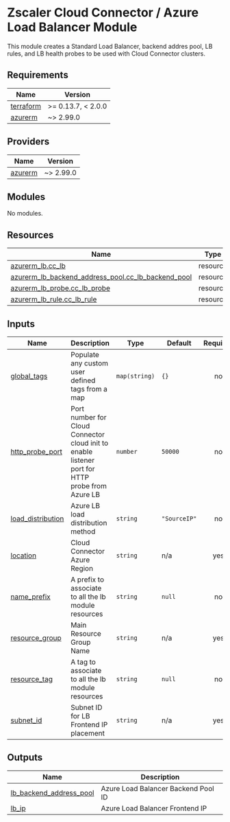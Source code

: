 # Zscaler Cloud Connector / Azure Load Balancer Module

This module creates a Standard Load Balancer, backend addres pool, LB rules, and LB health probes to be used with Cloud Connector clusters.

<!-- BEGINNING OF PRE-COMMIT-TERRAFORM DOCS HOOK -->
## Requirements

| Name | Version |
|------|---------|
| <a name="requirement_terraform"></a> [terraform](#requirement\_terraform) | >= 0.13.7, < 2.0.0 |
| <a name="requirement_azurerm"></a> [azurerm](#requirement\_azurerm) | ~> 2.99.0 |

## Providers

| Name | Version |
|------|---------|
| <a name="provider_azurerm"></a> [azurerm](#provider\_azurerm) | ~> 2.99.0 |

## Modules

No modules.

## Resources

| Name | Type |
|------|------|
| [azurerm_lb.cc_lb](https://registry.terraform.io/providers/hashicorp/azurerm/latest/docs/resources/lb) | resource |
| [azurerm_lb_backend_address_pool.cc_lb_backend_pool](https://registry.terraform.io/providers/hashicorp/azurerm/latest/docs/resources/lb_backend_address_pool) | resource |
| [azurerm_lb_probe.cc_lb_probe](https://registry.terraform.io/providers/hashicorp/azurerm/latest/docs/resources/lb_probe) | resource |
| [azurerm_lb_rule.cc_lb_rule](https://registry.terraform.io/providers/hashicorp/azurerm/latest/docs/resources/lb_rule) | resource |

## Inputs

| Name | Description | Type | Default | Required |
|------|-------------|------|---------|:--------:|
| <a name="input_global_tags"></a> [global\_tags](#input\_global\_tags) | Populate any custom user defined tags from a map | `map(string)` | `{}` | no |
| <a name="input_http_probe_port"></a> [http\_probe\_port](#input\_http\_probe\_port) | Port number for Cloud Connector cloud init to enable listener port for HTTP probe from Azure LB | `number` | `50000` | no |
| <a name="input_load_distribution"></a> [load\_distribution](#input\_load\_distribution) | Azure LB load distribution method | `string` | `"SourceIP"` | no |
| <a name="input_location"></a> [location](#input\_location) | Cloud Connector Azure Region | `string` | n/a | yes |
| <a name="input_name_prefix"></a> [name\_prefix](#input\_name\_prefix) | A prefix to associate to all the lb module resources | `string` | `null` | no |
| <a name="input_resource_group"></a> [resource\_group](#input\_resource\_group) | Main Resource Group Name | `string` | n/a | yes |
| <a name="input_resource_tag"></a> [resource\_tag](#input\_resource\_tag) | A tag to associate to all the lb module resources | `string` | `null` | no |
| <a name="input_subnet_id"></a> [subnet\_id](#input\_subnet\_id) | Subnet ID for LB Frontend IP placement | `string` | n/a | yes |

## Outputs

| Name | Description |
|------|-------------|
| <a name="output_lb_backend_address_pool"></a> [lb\_backend\_address\_pool](#output\_lb\_backend\_address\_pool) | Azure Load Balancer Backend Pool ID |
| <a name="output_lb_ip"></a> [lb\_ip](#output\_lb\_ip) | Azure Load Balancer Frontend IP |
<!-- END OF PRE-COMMIT-TERRAFORM DOCS HOOK -->
